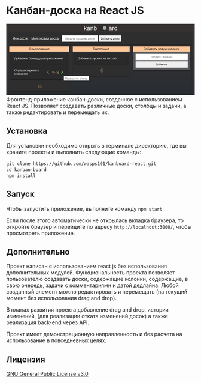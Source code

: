 # Канбан-доска на React JS

![Демонстрационное изображение](https://github.com/wasps101/kanboard-react/blob/main/src/demo_img/kanboard-overview.jpg)
Фронтенд-приложение канбан-доски, созданное с использованием React JS. Позволяет создавать различные доски, столбцы и задачи, а также редактировать и перемещать их.

## Установка

Для установки необходимо открыть в терминале директорию, где вы храните проекты и выполнить следующие команды:

```
git clone https://github.com/wasps101/kanboard-react.git
cd kanban-board 
npm install
```

## Запуск

Чтобы запустить приложение, выполните команду ```npm start```

Если после этого автоматически не открылась вкладка браузера, то откройте браузер и перейдите по адресу `http://localhost:3000/`, чтобы просмотреть приложение.

## Дополнительно

Проект написан с использованием react js без использования дополнительных модулей.
Функциональность проекта позволяет пользователю создавать доски, содержащие колонки, содержащие, в свою очередь, задачи с комментариями и датой дедлайна. Любой созданный элемент можно редактировать и перемещать (на текущий момент без использования drag and drop).

В планах развития проекта добавление drag and drop, истории изменений, (для реализации отката изменений досок) а также реализация back-end через API.

Проект имеет демонстрационную направленность и без расчета на использование в повседневных целях.

## Лицензия

[GNU General Public License v3.0](https://github.com/wasps101/kanboard-react/blob/main/LICENSE)
